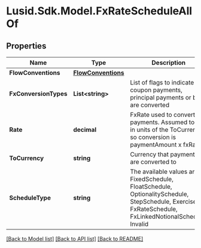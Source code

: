 # Lusid.Sdk.Model.FxRateScheduleAllOf

## Properties

Name | Type | Description | Notes
------------ | ------------- | ------------- | -------------
**FlowConventions** | [**FlowConventions**](FlowConventions.md) |  | [optional] 
**FxConversionTypes** | **List&lt;string&gt;** | List of flags to indicate if coupon payments, principal payments or both are converted | [optional] 
**Rate** | **decimal** | FxRate used to convert payments. Assumed to be in units of the ToCurrency so conversion is paymentAmount x fxRate | [optional] 
**ToCurrency** | **string** | Currency that payments are converted to | [optional] 
**ScheduleType** | **string** | The available values are: FixedSchedule, FloatSchedule, OptionalitySchedule, StepSchedule, Exercise, FxRateSchedule, FxLinkedNotionalSchedule, Invalid | 

[[Back to Model list]](../README.md#documentation-for-models) [[Back to API list]](../README.md#documentation-for-api-endpoints) [[Back to README]](../README.md)

